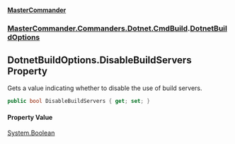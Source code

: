 #### [MasterCommander](MasterCommander.md 'MasterCommander')
### [MasterCommander.Commanders.Dotnet.CmdBuild](MasterCommander.md#MasterCommander.Commanders.Dotnet.CmdBuild 'MasterCommander.Commanders.Dotnet.CmdBuild').[DotnetBuildOptions](DotnetBuildOptions.md 'MasterCommander.Commanders.Dotnet.CmdBuild.DotnetBuildOptions')

## DotnetBuildOptions.DisableBuildServers Property

Gets a value indicating whether to disable the use of build servers.

```csharp
public bool DisableBuildServers { get; set; }
```

#### Property Value
[System.Boolean](https://docs.microsoft.com/en-us/dotnet/api/System.Boolean 'System.Boolean')